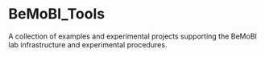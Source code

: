 # BeMoBI_Tools
A collection of examples and experimental projects supporting the BeMoBI lab infrastructure and experimental procedures.
